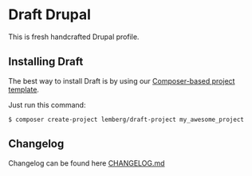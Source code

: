# Draft Drupal

This is fresh handcrafted Drupal profile.

## Installing Draft

The best way to install Draft is by using our [Composer-based project template](https://github.com/lemberg/draft-template).

Just run this command:

```
$ composer create-project lemberg/draft-project my_awesome_project
```

## Changelog

Changelog can be found here [CHANGELOG.md](CHANGELOG.md)
